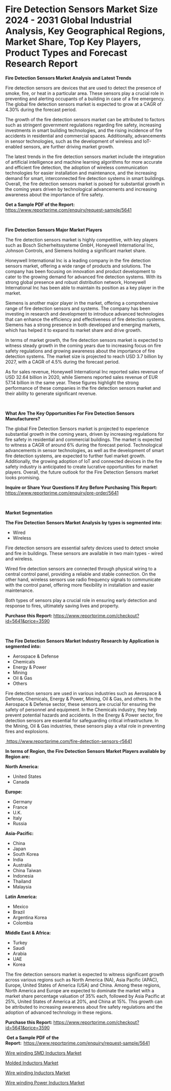 <p><h1>Fire Detection Sensors Market Size 2024 - 2031 Global Industrial Analysis, Key Geographical Regions, Market Share, Top Key Players, Product Types and Forecast Research Report</h1></p><p><strong>Fire Detection Sensors Market Analysis and Latest Trends</strong></p>
<p><p>Fire detection sensors are devices that are used to detect the presence of smoke, fire, or heat in a particular area. These sensors play a crucial role in preventing and alerting occupants of a building in case of a fire emergency. The global fire detection sensors market is expected to grow at a CAGR of 4.30% during the forecast period.</p><p>The growth of the fire detection sensors market can be attributed to factors such as stringent government regulations regarding fire safety, increasing investments in smart building technologies, and the rising incidence of fire accidents in residential and commercial spaces. Additionally, advancements in sensor technologies, such as the development of wireless and IoT-enabled sensors, are further driving market growth.</p><p>The latest trends in the fire detection sensors market include the integration of artificial intelligence and machine learning algorithms for more accurate and efficient fire detection, the adoption of wireless communication technologies for easier installation and maintenance, and the increasing demand for smart, interconnected fire detection systems in smart buildings. Overall, the fire detection sensors market is poised for substantial growth in the coming years driven by technological advancements and increasing awareness about the importance of fire safety.</p></p>
<p><strong>Get a Sample PDF of the Report:&nbsp;</strong> <a href="https://www.reportprime.com/enquiry/request-sample/5641">https://www.reportprime.com/enquiry/request-sample/5641</a></p>
<p>&nbsp;</p>
<p><strong>Fire Detection Sensors Major Market Players</strong></p>
<p><p>The fire detection sensors market is highly competitive, with key players such as Bosch Sicherheitssysteme GmbH, Honeywell International Inc, Johnson Controls, and Siemens holding a significant market share. </p><p>Honeywell International Inc is a leading company in the fire detection sensors market, offering a wide range of products and solutions. The company has been focusing on innovation and product development to cater to the growing demand for advanced fire detection systems. With its strong global presence and robust distribution network, Honeywell International Inc has been able to maintain its position as a key player in the market.</p><p>Siemens is another major player in the market, offering a comprehensive range of fire detection sensors and systems. The company has been investing in research and development to introduce advanced technologies that can enhance the efficiency and effectiveness of fire detection systems. Siemens has a strong presence in both developed and emerging markets, which has helped it to expand its market share and drive growth.</p><p>In terms of market growth, the fire detection sensors market is expected to witness steady growth in the coming years due to increasing focus on fire safety regulations and growing awareness about the importance of fire detection systems. The market size is projected to reach USD 3.7 billion by 2027, with a CAGR of 4.5% during the forecast period.</p><p>As for sales revenue, Honeywell International Inc reported sales revenue of USD 32.64 billion in 2020, while Siemens reported sales revenue of EUR 57.14 billion in the same year. These figures highlight the strong performance of these companies in the fire detection sensors market and their ability to generate significant revenue.</p></p>
<p>&nbsp;</p>
<p><strong>What Are The Key Opportunities For Fire Detection Sensors Manufacturers?</strong></p>
<p><p>The global Fire Detection Sensors market is projected to experience substantial growth in the coming years, driven by increasing regulations for fire safety in residential and commercial buildings. The market is expected to witness a CAGR of around 6% during the forecast period. Technological advancements in sensor technologies, as well as the development of smart fire detection systems, are expected to further fuel market growth. Additionally, the growing adoption of IoT and connected devices in the fire safety industry is anticipated to create lucrative opportunities for market players. Overall, the future outlook for the Fire Detection Sensors market looks promising.</p></p>
<p><strong>Inquire or Share Your Questions If Any Before Purchasing This Report:</strong> <a href="https://www.reportprime.com/enquiry/pre-order/5641">https://www.reportprime.com/enquiry/pre-order/5641</a></p>
<p>&nbsp;</p>
<p><strong>Market Segmentation</strong></p>
<p><strong>The Fire Detection Sensors Market Analysis by types is segmented into:</strong></p>
<p><ul><li>Wired</li><li>Wireless</li></ul></p>
<p><p>Fire detection sensors are essential safety devices used to detect smoke and fire in buildings. These sensors are available in two main types - wired and wireless. </p><p>Wired fire detection sensors are connected through physical wiring to a central control panel, providing a reliable and stable connection. On the other hand, wireless sensors use radio frequency signals to communicate with the control panel, offering more flexibility in installation and easier maintenance.</p><p>Both types of sensors play a crucial role in ensuring early detection and response to fires, ultimately saving lives and property.</p></p>
<p><strong>Purchase this Report:&nbsp;</strong><a href="https://www.reportprime.com/checkout?id=5641&price=3590">https://www.reportprime.com/checkout?id=5641&price=3590</a></p>
<p>&nbsp;</p>
<p><strong>The Fire Detection Sensors Market Industry Research by Application is segmented into:</strong></p>
<p><ul><li>Aerospace & Defense</li><li>Chemicals</li><li>Energy & Power</li><li>Mining</li><li>Oil & Gas</li><li>Others</li></ul></p>
<p><p>Fire detection sensors are used in various industries such as Aerospace & Defense, Chemicals, Energy & Power, Mining, Oil & Gas, and others. In the Aerospace & Defense sector, these sensors are crucial for ensuring the safety of personnel and equipment. In the Chemicals industry, they help prevent potential hazards and accidents. In the Energy & Power sector, fire detection sensors are essential for safeguarding critical infrastructure. In the Mining, Oil & Gas industries, these sensors play a vital role in preventing fires and explosions.</p></p>
<p><a href="https://www.reportprime.com/fire-detection-sensors-r5641">&nbsp;https://www.reportprime.com/fire-detection-sensors-r5641</a></p>
<p><strong>In terms of Region, the Fire Detection Sensors Market Players available by Region are:</strong></p>
<p>
    <p> <strong> North America: </strong>
        <ul>
            <li>United States</li>
            <li>Canada</li>
        </ul>
        </p> 
    <p> <strong> Europe: </strong>
        <ul>
            <li>Germany</li>
            <li>France</li>
            <li>U.K.</li>
            <li>Italy</li>
            <li>Russia</li>
        </ul>
        </p> 
    <p> <strong> Asia-Pacific: </strong>
        <ul>
            <li>China</li>
            <li>Japan</li>
            <li>South Korea</li>
            <li>India</li>
            <li>Australia</li>
            <li>China Taiwan</li>
            <li>Indonesia</li>
            <li>Thailand</li>
            <li>Malaysia</li>
        </ul>
        </p> 
    <p> <strong> Latin America: </strong>
        <ul>
            <li>Mexico</li>
            <li>Brazil</li>
            <li>Argentina Korea</li>
            <li>Colombia</li>
        </ul>
        </p> 
    <p> <strong> Middle East & Africa: </strong>
        <ul>
            <li>Turkey</li>
            <li>Saudi</li>
            <li>Arabia</li>
            <li>UAE</li>
            <li>Korea</li>
        </ul>
    </p>
    </p>
<p><p>The fire detection sensors market is expected to witness significant growth across various regions such as North America (NA), Asia Pacific (APAC), Europe, United States of America (USA) and China. Among these regions, North America and Europe are expected to dominate the market with a market share percentage valuation of 35% each, followed by Asia Pacific at 25%, United States of America at 20%, and China at 15%. This growth can be attributed to increasing awareness about fire safety regulations and the adoption of advanced technology in these regions.</p></p>
<p><strong>Purchase this Report: </strong><a href="https://www.reportprime.com/checkout?id=5641&price=3590">https://www.reportprime.com/checkout?id=5641&price=3590</a></p>
<p>&nbsp;<strong>Get a Sample PDF of the Report:&nbsp;&nbsp;</strong><a href="https://www.reportprime.com/enquiry/request-sample/5641">https://www.reportprime.com/enquiry/request-sample/5641</a></p>
<p><strong></strong></p>
<p><p><a href="https://github.com/Graham1Dianne/Market-Research-Report-List-1/blob/main/wire-winding-smd-inductors-market.md">Wire winding SMD Inductors Market</a></p><p><a href="https://github.com/LiamKanenood/Market-Research-Report-List-2/blob/main/molded-inductors-market.md">Molded Inductors Market</a></p><p><a href="https://github.com/rontaybrewer02024/Market-Research-Report-List-1/blob/main/wire-winding-inductors-market.md">Wire winding Inductors Market</a></p><p><a href="https://github.com/velmabcooper52024/Market-Research-Report-List-1/blob/main/wire-winding-power-inductors-market.md">Wire winding Power Inductors Market</a></p></p>